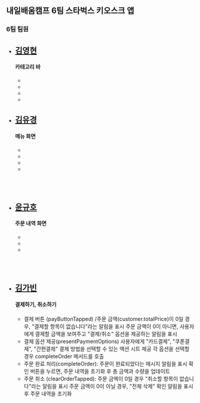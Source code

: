 ## 내일배움캠프 6팀 스타벅스 키오스크 앱 
### 6팀 팀원


- [김영현](https://github.com/y0unghyun)   
  ----
  #### 카테고리 바
  - 
  - 
  - 
  - 

- [김유경](https://github.com/kyk70009/Project)    
  ----
  #### 메뉴 화면
  - 
  - 
  - 
  - 
<br/><br/>

- [윤규호](https://github.com/ykyohub)
  ----
  #### 주문 내역 화면
  - 
  - 
  - 
<br/><br/>

- [김가빈](https://github.com/BINDUNGLIFE)   
  ----
  #### 결제하기, 취소하기 
  - 결제 버튼 (payButtonTapped)
    /주문 금액(customer.totalPrice)이 0일 경우, "결제할 항목이 없습니다"라는 알림을 표시
    주문 금액이 0이 아니면, 사용자에게 결제할 금액을 보여주고 "결제/취소" 옵션을 제공하는 알림을 표시
  - 결제 옵션 제공(presentPaymentOptions)
    사용자에게 "카드결제", "쿠폰결제", "간편결제" 결제 방법을 선택할 수 있는 액션 시트 제공
    각 옵션을 선택할 경우 completeOrder 메서드를 호출
  - 주문 완료 처리(completeOrder):
   주문이 완료되었다는 메시지 알림을 표시
   확인 버튼을 누르면, 주문 내역을 초기화 후 총 금액과 수량을 업데이트
  - 주문 취소 (clearOrderTapped):
   주문 금액이 0일 경우 "취소할 항목이 없습니다"라는 알림을 표시
   주문 금액이 0이 아닐 경우, "전체 삭제" 확인 알림을 표시 후 주문 내역을 초기화

<br/><br/>


